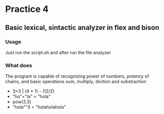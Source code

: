 # Practice 4
## Basic lexical, sintactic analyzer in flex and bison

### Usage
Just run the script.sh and after run the file analyzer

### What does
The program is capable of recognizing power of numbers, potency of chains, and basic operations sum, multiply, divition and substraction

- 3+3 | (4 * 1) - (12/2)
- "ho"+"la" = "hola"
- pow(3,3)
- "hola"^3 = "holaholahola"